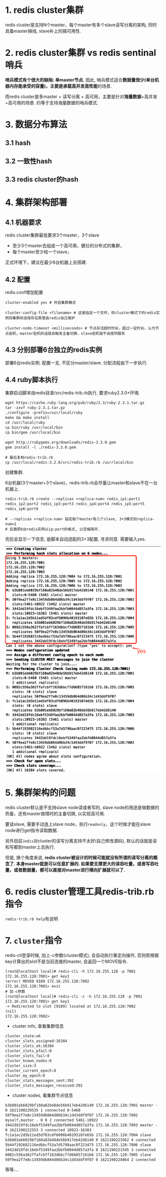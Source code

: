 # 1. redis cluster集群

redis cluster是支持N个master，每个master有多个slave读写分离的架构, 同时具备master掉线, slave补上的搞可用性.

# 2. redis cluster集群 vs redis sentinal哨兵

**哨兵模式有个很大的缺陷:  单master节点.** 因此, 哨兵模式适合**数据量很少(单台机器内存能承受的容量)，主要是承载高并发高性能**的场景. 

而redis cluster是多master + 读写分离 + 高可用，主要是针对**海量数据**+高并发+高可用的场景. 约等于支持海量数据的哨兵模式. 



# 3. 数据分布算法

## 3.1 hash 



## 3.2 一致性hash 



## 3.3 redis cluster的hash





# 4. 集群架构部署

## 4.1 机器要求

redis cluster集群最低要求3个master，3个slave

- 至少3个master去组成一个高可用，健壮的分布式的集群，
- 每个master至少给一个slave，

正式环境下，建议在最少6台机器上去搭建.



## 4.2 配置

redis.conf增加配置

```shell
cluster-enabled yes # 开启集群模式

cluster-config-file <filename> # 这是指定一个文件，供cluster模式下的redis实例将集群状态保存在那里由redis自己维护

cluster-node-timeout <milliseconds> # 节点存活超时时长，超过一定时长，认为节点宕机，master宕机的话就会触发主备切换，slave宕机就不会提供服务
```



## 4.3 分别部署6台独立的redis实例

部署6台redis实例. 配置一支,  不区分master/slave.  分配流程由下一步执行.



## 4.4 ruby脚本执行

集群启动脚本由redis目录/src/redis-trib.rb执行, 要求ruby2.3.0+环境. 

```shell
wget https://cache.ruby-lang.org/pub/ruby/2.3/ruby-2.3.1.tar.gz
tar -zxvf ruby-2.3.1.tar.gz
./configure -prefix=/usr/local/ruby
make && make install
cd /usr/local/ruby
cp bin/ruby /usr/local/bin
cp bin/gem /usr/local/bin

wget http://rubygems.org/downloads/redis-3.3.0.gem
gem install -l ./redis-3.3.0.gem

# 最后复制redis-trib.rb
cp /usr/local/redis-3.2.8/src/redis-trib.rb /usr/local/bin
```

创建集群. 

6台机器(3个master+3个slave)，redis-trib.rb会尽量让master和slave不在一台机器上. 

```shell
redis-trib.rb create --replicas <replica-num> redis_ip1:port1 redis_ip2:port2 redis_ip3:port3 redis_ip4:port4 redis_ip5:port5 redis_ip6:port6

# --replicas <replica-num> 指定每个master有几个slave, 3+3模式则replica-num=1
# 后面把6台redis实例以ip:port的格式, 以空格隔开.
```

完后会显示一下信息, 是脚本自动选配的3+3配置, 寻求同意. 需要输入yes. 

![image-20210517020535915](img/image-20210517020535915.png)



# 5. 集群架构的问题

redis cluster默认是不支持slave node读或者写的, slave node的用途是做数据的热备，还有master故障时的主备切换, 以实现高可用.

要读slave, 需要手动连上slave node，执行`readonly`，这个时候才能在slave node进行get指令读取数据.

另外目前`Jedis`对cluster的读写分离支持不太好(自己修改源码),  默认的话就是读和写都到master上去执行.

但是, 换个角度来说, **redis cluster被设计的时候可能就没有所谓的读写分离的概念了. 本身master就是可以任意扩展的. 如果要支撑更大的读吞吐量，或者写吞吐量，或者数据量，都可以直接对master进行横向扩展就可以了.**



# 6. redis cluster管理工具redis-trib.rb指令

`redis-trib.rb help`有说明



# 7. `cluster`指令

redis-cli登录时候, 加上-c参数(cluster模式), 会自动执行重定向操作, 否则若根据key计算出的slot不是当前连接的master, 会返回一个MOVE指令.

```shell
[root@localhost local]# redis-cli -h 172.16.255.128 -p 7001
172.16.255.128:7001> get key1
(error) MOVED 9189 172.16.255.128:7002
172.16.255.128:7001> exit
# 加-c参数
[root@localhost local]# redis-cli -c -h 172.16.255.128 -p 7001
172.16.255.128:7001> get key1
-> Redirected to slot [9189] located at 172.16.255.128:7002
(nil)
172.16.255.128:7002> 
```

- cluster info, 查看集群信息

```shell
cluster_state:ok
cluster_slots_assigned:16384
cluster_slots_ok:16384
cluster_slots_pfail:0
cluster_slots_fail:0
cluster_known_nodes:6
cluster_size:3
cluster_current_epoch:8
cluster_my_epoch:8
cluster_stats_messages_sent:392
cluster_stats_messages_received:392
```

- cluster nodes,  看集群节点信息

```shell
b3b801eb6029bf160a82b48de56b917eb42d6140 172.16.255.128:7001 master - 0 1621190220535 1 connected 0-5460
50f9ea2f7e8c13459db864d86b34c1d43ddf9f07 172.16.255.128:7002 myself,master - 0 0 2 connected 5461-10922
3442dd19fdc16ebf5349faa2bbfb0844d857a3fa 172.16.255.128:7003 master - 0 1621190222553 3 connected 10923-16383
fc1a1ac2d5b11ed5df83cdf6096b40193107e65b 172.16.255.128:7004 slave b3b801eb6029bf160a82b48de56b917eb42d6140 0 1621190223562 4 connected
5b44f192682116edbbcf53a7d5798aac8f223475 172.16.255.128:7006 slave 3442dd19fdc16ebf5349faa2bbfb0844d857a3fa 0 1621190221545 3 connected
0882c556a362ffafcbff163dbbcf7d66857161b6 172.16.255.128:7005 slave 50f9ea2f7e8c13459db864d86b34c1d43ddf9f07 0 1621190224064 2 connected
```

等等....